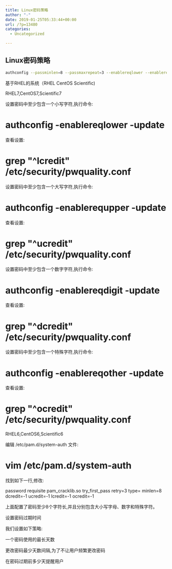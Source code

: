 ```yaml
---
title: Linux密码策略
author: "-"
date: 2019-01-25T05:33:44+00:00
url: /?p=13480
categories:
  - Uncategorized

---
```

## Linux密码策略
```bash
authconfig --passminlen=8 --passmaxrepeat=3 --enablereqlower --enablerequpper --enablereqdigit --enablereqother --update
```

基于RHEL的系统（RHEL CentOS Scientific) 
  
RHEL7,CentOS7,Scientific7
  
设置密码中至少包含一个小写字符,执行命令: 

# authconfig -enablereqlower -update

查看设置: 

# grep "^lcredit" /etc/security/pwquality.conf

设置密码中至少包含一个大写字符,执行命令: 

# authconfig -enablerequpper -update

查看设置: 

# grep "^ucredit" /etc/security/pwquality.conf

设置密码中至少包含一个数字字符,执行命令: 

# authconfig -enablereqdigit -update

查看设置: 

# grep "^dcredit" /etc/security/pwquality.conf

设置密码中至少包含一个特殊字符,执行命令: 

# authconfig -enablereqother -update

查看设置: 

# grep "^ocredit" /etc/security/pwquality.conf

RHEL6,CentOS6,Scientific6
  
编辑 /etc/pam.d/system-auth 文件: 

# vim /etc/pam.d/system-auth

找到如下一行,修改: 

password requisite pam_cracklib.so try_first_pass retry=3 type= minlen=8 dcredit=-1 ucredit=-1 lcredit=-1 ocredit=-1
  
上面配置了密码至少8个字符长,并且分别包含大小写字母、数字和特殊字符。

设置密码过期时间
  
我们设置如下策略: 

一个密码使用的最长天数
  
更改密码最少天数间隔,为了不让用户频繁更改密码
  
在密码过期前多少天提醒用户